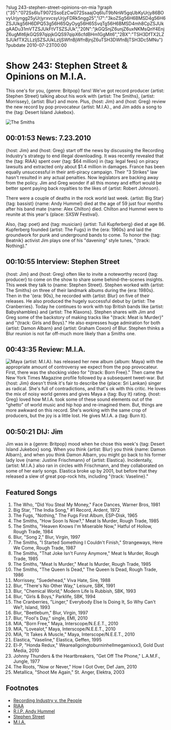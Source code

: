 ?slug 243-stephen-street-opinions-on-mia
?graph {"35":"072Ss6IuT9072SsoEzCw072SsaajOq6IuT9bNnW5gqUbKyUrjy86BOvyUrjyngg25yUrjyrxvcsyUrjyFDRk5ngg25","I7":"3koZSg56H6BMSD4g56H6ZSJUkg56H6DPQ53g56H65QyOyg56H65SvqTg56H6BMSD4mh8CpZSJUkgAADu31mVTZSJUkFtVTSZSJUk","20N":"jkGQSnjZ6unjZ6uxNKMsQnY4EnjZ6ugMit6jkGQS97qipjkGQS97qipX6cfdBHm1GgMit6","2BX":"TSH3DfTX2LZSJUkfTX2LLzIjSZSJUkLzIjSWfnBjWfnBjnjZ6uTSH3DWfnBjTSH3Dc5MNu"}
?pubdate 2010-07-23T00:00

# Show 243: Stephen Street & Opinions on M.I.A.
This one's for you, {genre: Britpop} fans! We've got record producer {artist: Stephen Street} talking about his work with {artist: The Smiths}, {artist: Morrissey}, {artist: Blur} and more. Plus, {host: Jim} and {host: Greg} review the new record by pop provocateur {artist: M.I.A}., and Jim adds a song to the {tag: Desert Island Jukebox}.

![The Smiths](//static.soundopinions.org/images/2010/stephenstreet.jpg)

## 00:01:53 News: 7.23.2010
{host: Jim} and {host: Greg} start off the news by discussing the Recording Industry's strategy to end illegal downloading. It was recently revealed that the {tag: RIAA} spent over {tag: $64 million} in {tag: legal fees} on piracy lawsuits and extracted only about $1.4 million in damages. France has been equally unsuccessful in their anti-piracy campaign. Their "3 Strikes" law hasn't resulted in any actual penalties. Now legislators are backing away from the policy. Jim and Greg wonder if all this money and effort would be better spent paying back royalties to the likes of {artist: Robert Johnson}.

There were a couple of deaths in the rock world last week. {artist: Big Star} {tag: bassist} {name: Andy Hummel} died at the age of 59 just four months after his band mate {name: Alex Chilton} died. Chilton and Hummel were to reunite at this year's {place: SXSW Festival}. 

Also, {tag: poet} and {tag: musician} {artist: Tuli Kupferberg} died at age 86. Kupferberg founded {artist: The Fugs} in the {era: 1960s} and laid the groundwork for punk and underground bands to come. To honor the {tag: Beatnik} activist Jim plays one of his "davening" style tunes, "{track: Nothing}."

## 00:10:55 Interview: Stephen Street
{host: Jim} and {host: Greg} often like to invite a noteworthy record {tag: producer} to come on the show to share some behind-the-scenes insights. This week they talk to {name: Stephen Street}. Stephen worked with {artist: The Smiths} on three of their landmark albums during the {era: 1980s}. Then in the '{era: 90s}, he recorded with {artist: Blur} on five of their releases. He also produced the hugely successful debut by {artist: The Cranberries}. Today he continues to work with top British bands like {artist: Babyshambles} and {artist: The Klaxons}. Stephen shares with Jim and Greg some of the backstory of making tracks like "{track: Meat is Murder}" and "{track: Girls and Boys}." He also expresses huge admiration for both {artist: Damon Albarn} and {artist: Graham Coxon} of Blur. Stephen thinks a Blur reunion is not far off-much more likely than a Smiths one.

## 00:43:35 Review: M.I.A.
![Maya](//static.soundopinions.org/assets/243/20N0.jpg "14677454/380542972")
{artist: M.I.A}. has released her new album {album: Maya} with the appropriate amount of controversy we expect from the pop provocateur. First, there was the shocking video for "{track: Born Free}." Then came the New York Times Magazine profile followed by a subsequent tweet-war. But {host: Jim} doesn't think it's fair to describe the {place: Sri Lankan} singer as radical. She's full of contradictions, and that's ok with this critic. He loves the mix of noisy world genres and gives Maya a {tag: Buy It} rating. {host: Greg} loved how M.I.A. took some of these sound elements out of the "ghetto" of world music and hip hop and re-imagined them. But, things are more awkward on this record. She's working with the same crop of producers, but the joy is a little lost. He gives M.I.A. a {tag: Burn It}.

## 00:50:21 DIJ: Jim 
Jim was in a {genre: Britpop} mood when he chose this week's {tag: Desert Island Jukebox} song. When you think {artist: Blur} you think {name: Damon Albarn}, and when you think Damon Albarn, you might go back to his former lady love {name: Justine Frischmann} of {artist: Elastica}. Incidentally, {artist: M.I.A.} also ran in circles with Frischmann, and they collaborated on some of her early songs. Elastica broke up by 2001, but before that they released a slew of great pop-rock hits, including "{track: Vaseline}." 

## Featured Songs
1. The Who, "Did You Steal My Money," Face Dances, Warner Bros, 1981
2. Big Star, "The India Song," #1 Record, Ardent, 1972
3. The Fugs, "Nothing," The Fugs First Album, ESP-Disk, 1965
4. The Smiths, "How Soon Is Now?," Meat Is Murder, Rough Trade, 1985
5. The Smiths, "Heaven Knows I'm Miserable Now," Hatful of Hollow, Rough Trade, 1984
6. Blur, "Song 2," Blur, Virgin, 1997
7. The Smiths, "I Started Something I Couldn't Finish," Strangeways, Here We Come, Rough Trade, 1987
8. The Smiths, "That Joke Isn't Funny Anymore," Meat Is Murder, Rough Trade, 1985
9. The Smiths, "Meat Is Murder," Meat Is Murder, Rough Trade, 1985
10. The Smiths, "The Queen Is Dead," The Queen Is Dead, Rough Trade, 1986
11. Morrissey, "Suedehead," Viva Hate, Sire, 1988
12. Blur, "There's No Other Way," Leisure, SBK, 1991
13. Blur, "Chemical World," Modern Life Is Rubbish, SBK, 1993
14. Blur, "Girls & Boys," Parklife, SBK, 1994
15. The Cranberries, "Linger," Everybody Else Is Doing It, So Why Can't We?, Island, 1993
16. Blur, "Beetlebum," Blur, Virgin, 1997
17. Blur, "Fool's Day," single, EMI, 2010
18. MIA, "Born Free," Maya, Interscope/N.E.E.T., 2010
19. MIA, "Lovealot," Maya, Interscope/N.E.E.T., 2010
20. MIA, "It Takes A Muscle," Maya, Interscope/N.E.E.T., 2010
21. Elastica, "Vaseline," Elastica, Geffen, 1995
22. El-P, "Honda Redux," Weareallgoingtoburninhellmegamixxx3, Gold Dust Media, 2010
23. Johnny Thunders & the Heartbreakers, "Get Off The Phone," L.A.M.F., Jungle, 1977
24. The Roots, "Now or Never," How I Got Over, Def Jam, 2010
25. Metallica, "Shoot Me Again," St. Anger, Elektra, 2003

## Footnotes
- [Recording Industry v. the People](http://recordingindustryvspeople.blogspot.com/2010/07/ha-ha-ha-ha-ha-riaa-paid-its-lawyers.html)
- [RIAA](http://www.riaa.com/)
- [R.I.P. Andy Hummel](http://www.avclub.com/article/rip-big-star-bassist-andy-hummel-43271)
- [Stephen Street](http://www.stephenstreet.net/)
- [M.I.A.](http://www.miauk.com/matangi)
